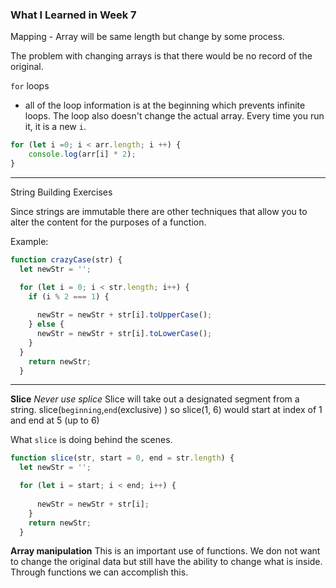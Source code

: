 ### What I Learned in Week 7



Mapping - Array will be same length but change by some process. 

The problem with changing arrays is that there would be no record of the original.

`for` loops 

- all of the loop information is at the beginning which prevents infinite loops.  The loop also doesn't change the actual array.  Every time you run it, it is a new `i`.

```javascript 
for (let i =0; i < arr.length; i ++) {
    console.log(arr[i] * 2);
}
```
****

String Building Exercises

Since strings are immutable there are other techniques that allow you to alter the content for the purposes of a function.

Example:
```javascript
function crazyCase(str) {
  let newStr = '';

  for (let i = 0; i < str.length; i++) {
    if (i % 2 === 1) {
      
      newStr = newStr + str[i].toUpperCase();
    } else {
      newStr = newStr + str[i].toLowerCase();
    }
  }
    return newStr;
  }
  ```

****

**Slice**
*Never use splice*
Slice will take out a designated segment from a string. 
slice(`beginning`,`end`(exclusive) ) 
so slice(1, 6) would start at index of 1 and end at 5 (up to 6)

What `slice` is doing behind the scenes.

```javascript
function slice(str, start = 0, end = str.length) {
  let newStr = '';

  for (let i = start; i < end; i++) {
    
      newStr = newStr + str[i];
    } 
    return newStr;
  }
  ```

  **Array manipulation**
  This is an important use of functions.  We don not want to change the original data but still have the ability to change what is inside.  Through functions we can accomplish this.